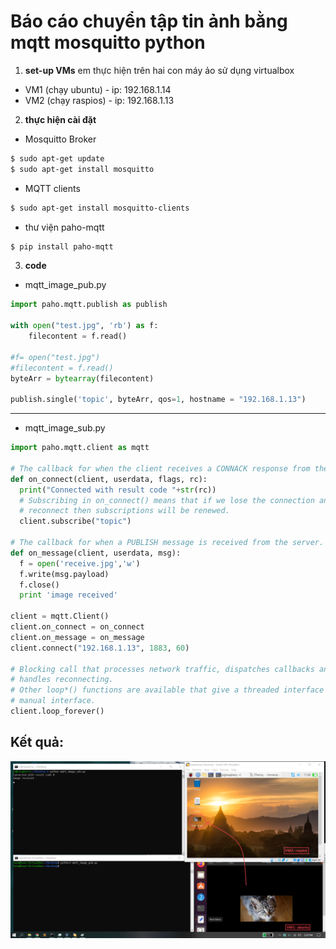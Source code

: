 # Báo cáo chuyển tập tin ảnh bằng mqtt mosquitto python

1. **set-up VMs**
em thực hiện trên hai con máy ảo sử dụng virtualbox <br />
- VM1 (chạy ubuntu) - ip: 192.168.1.14
- VM2 (chạy raspios) - ip: 192.168.1.13

2. **thực hiện cài đặt**
- Mosquitto Broker <br />
```bash
$ sudo apt-get update
$ sudo apt-get install mosquitto
```
- MQTT clients <br />
```bash
$ sudo apt-get install mosquitto-clients
```

- thư viện paho-mqtt <br />
```bash
$ pip install paho-mqtt
```

3. **code**

- mqtt_image_pub.py
```python
import paho.mqtt.publish as publish

with open("test.jpg", 'rb') as f:
	filecontent = f.read()

#f= open("test.jpg")
#filecontent = f.read()
byteArr = bytearray(filecontent)

publish.single('topic', byteArr, qos=1, hostname = "192.168.1.13")
```
---------------------

- mqtt_image_sub.py

```python
import paho.mqtt.client as mqtt

# The callback for when the client receives a CONNACK response from the server.
def on_connect(client, userdata, flags, rc):
  print("Connected with result code "+str(rc))
  # Subscribing in on_connect() means that if we lose the connection and
  # reconnect then subscriptions will be renewed.
  client.subscribe("topic")
  
# The callback for when a PUBLISH message is received from the server.
def on_message(client, userdata, msg):
  f = open('receive.jpg','w')
  f.write(msg.payload)
  f.close()
  print 'image received'
  
client = mqtt.Client()
client.on_connect = on_connect
client.on_message = on_message
client.connect("192.168.1.13", 1883, 60)

# Blocking call that processes network traffic, dispatches callbacks and
# handles reconnecting.
# Other loop*() functions are available that give a threaded interface and a
# manual interface.
client.loop_forever()
```
## Kết quả:

![](https://raw.githubusercontent.com/toanduc0671/NhanDangAnh/main/image/Screenshot%202021-06-05%20172933.png)